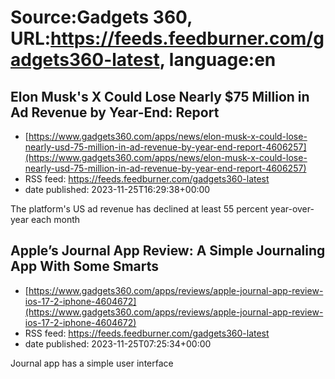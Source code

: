 # Source:Gadgets 360, URL:https://feeds.feedburner.com/gadgets360-latest, language:en

## Elon Musk's X Could Lose Nearly $75 Million in Ad Revenue by Year-End: Report
 - [https://www.gadgets360.com/apps/news/elon-musk-x-could-lose-nearly-usd-75-million-in-ad-revenue-by-year-end-report-4606257](https://www.gadgets360.com/apps/news/elon-musk-x-could-lose-nearly-usd-75-million-in-ad-revenue-by-year-end-report-4606257)
 - RSS feed: https://feeds.feedburner.com/gadgets360-latest
 - date published: 2023-11-25T16:29:38+00:00

The platform's US ad revenue has declined at least 55 percent year-over-year each month

## Apple’s Journal App Review: A Simple Journaling App With Some Smarts
 - [https://www.gadgets360.com/apps/reviews/apple-journal-app-review-ios-17-2-iphone-4604672](https://www.gadgets360.com/apps/reviews/apple-journal-app-review-ios-17-2-iphone-4604672)
 - RSS feed: https://feeds.feedburner.com/gadgets360-latest
 - date published: 2023-11-25T07:25:34+00:00

Journal app has a simple user interface


